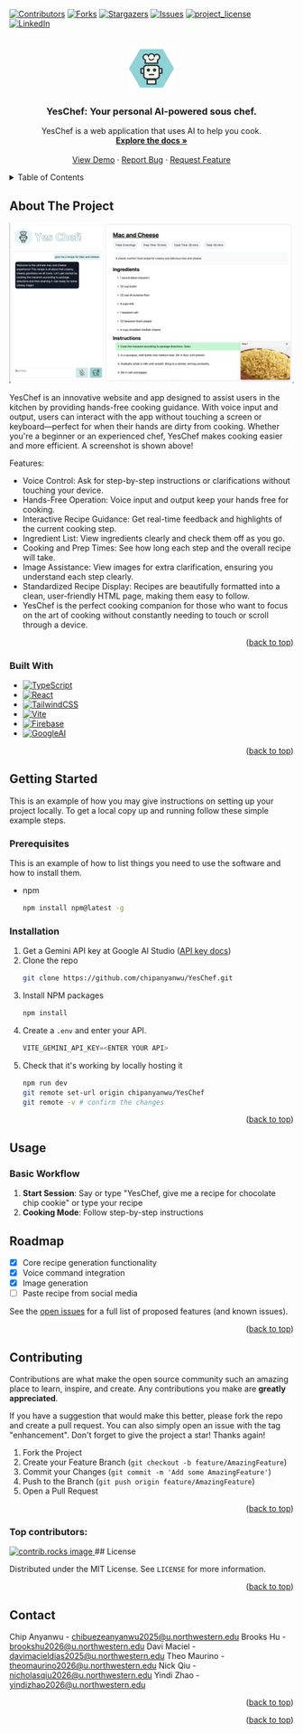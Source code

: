 <!-- Improved compatibility of back to top link: See: https://github.com/othneildrew/Best-README-Template/pull/73 -->
<a id="readme-top"></a>
<!--
*** Thanks for checking out the Best-README-Template. If you have a suggestion
*** that would make this better, please fork the repo and create a pull request
*** or simply open an issue with the tag "enhancement".
*** Don't forget to give the project a star!
*** Thanks again! Now go create something AMAZING! :D
-->



<!-- PROJECT SHIELDS -->
<!--
*** I'm using markdown "reference style" links for readability.
*** Reference links are enclosed in brackets [ ] instead of parentheses ( ).
*** See the bottom of this document for the declaration of the reference variables
*** for contributors-url, forks-url, etc. This is an optional, concise syntax you may use.
*** https://www.markdownguide.org/basic-syntax/#reference-style-links
-->
[![Contributors][contributors-shield]][contributors-url]
[![Forks][forks-shield]][forks-url]
[![Stargazers][stars-shield]][stars-url]
[![Issues][issues-shield]][issues-url]
[![project_license][license-shield]][license-url]
[![LinkedIn][linkedin-shield]][linkedin-url]



<!-- PROJECT LOGO -->
<br />
<div align="center">
  <a href="https://github.com/chipanyanwu/YesChef">
    <img src="public/images/yes-chef-logo.png" alt="Logo" width="80" height="80">
  </a>

<h3 align="center">YesChef: Your personal AI-powered sous chef. </h3>

  <p align="center">
    YesChef is a web application that uses AI to help you cook.
    <br />
    <a href="https://github.com/chipanyanwu/YesChef"><strong>Explore the docs »</strong></a>
    <br />
    <br />
    <a href="https://yes-chef-e36a7.web.app/">View Demo</a>
    &middot;
    <a href="https://github.com/chipanyanwu/YesChef/issues/new?labels=bug&template=bug-report---.md">Report Bug</a>
    &middot;
    <a href="https://github.com/chipanyanwu/YesChef/issues/new?labels=enhancement&template=feature-request---.md">Request Feature</a>
  </p>
</div>



<!-- TABLE OF CONTENTS -->
<details>
  <summary>Table of Contents</summary>
  <ol>
    <li>
      <a href="#about-the-project">About The Project</a>
      <ul>
        <li><a href="#built-with">Built With</a></li>
      </ul>
    </li>
    <li>
      <a href="#getting-started">Getting Started</a>
      <ul>
        <li><a href="#prerequisites">Prerequisites</a></li>
        <li><a href="#installation">Installation</a></li>
      </ul>
    </li>
    <li><a href="#usage">Usage</a></li>
    <li><a href="#roadmap">Roadmap</a></li>
    <li><a href="#contributing">Contributing</a></li>
    <li><a href="#license">License</a></li>
    <li><a href="#contact">Contact</a></li>
    <li><a href="#acknowledgments">Acknowledgments</a></li>
  </ol>
</details>



<!-- ABOUT THE PROJECT -->
## About The Project

[![Product Name Screen Shot][product-screenshot]](https://yes-chef-e36a7.web.app/)

YesChef is an innovative website and app designed to assist users in the kitchen by providing hands-free cooking guidance. With voice input and output, users can interact with the app without touching a screen or keyboard—perfect for when their hands are dirty from cooking. Whether you're a beginner or an experienced chef, YesChef makes cooking easier and more efficient. A screenshot is shown above!

Features:

* Voice Control: Ask for step-by-step instructions or clarifications without touching your device.
* Hands-Free Operation: Voice input and output keep your hands free for cooking.
* Interactive Recipe Guidance: Get real-time feedback and highlights of the current cooking step.
* Ingredient List: View ingredients clearly and check them off as you go.
* Cooking and Prep Times: See how long each step and the overall recipe will take.
* Image Assistance: View images for extra clarification, ensuring you understand each step clearly.
* Standardized Recipe Display: Recipes are beautifully formatted into a clean, user-friendly HTML page, making them easy to follow.
* YesChef is the perfect cooking companion for those who want to focus on the art of cooking without constantly needing to touch or scroll through a device.



<p align="right">(<a href="#readme-top">back to top</a>)</p>



### Built With

* [![TypeScript][TypeScript]][TypeScript-url]
* [![React][React.js]][React-url]
* [![TailwindCSS][TailwindCSS]][TailwindCSS-url]
* [![Vite][Vite]][Vite-url]
* [![Firebase][Firebase]][Firebase-url]
* [![GoogleAI][GoogleAI]][GoogleAI-url]

<p align="right">(<a href="#readme-top">back to top</a>)</p>



<!-- GETTING STARTED -->
## Getting Started

This is an example of how you may give instructions on setting up your project locally.
To get a local copy up and running follow these simple example steps.

### Prerequisites

This is an example of how to list things you need to use the software and how to install them.
* npm
  ```sh
  npm install npm@latest -g
  ```

### Installation

1. Get a Gemini API key at Google AI Studio ([API key docs](https://ai.google.dev/gemini-api/docs/api-key))
2. Clone the repo
   ```sh
   git clone https://github.com/chipanyanwu/YesChef.git
   ```
3. Install NPM packages
   ```sh
   npm install
   ```
4. Create a `.env` and enter your API.
   ```js
   VITE_GEMINI_API_KEY=<ENTER YOUR API>
   ```
5. Check that it's working by locally hosting it
   ```sh
   npm run dev
   git remote set-url origin chipanyanwu/YesChef
   git remote -v # confirm the changes
   ```
<p align="right">(<a href="#readme-top">back to top</a>)</p>



<!-- USAGE EXAMPLES -->
## Usage

### Basic Workflow
1. **Start Session**: Say or type "YesChef, give me a recipe for chocolate chip cookie" or type your recipe
2. **Cooking Mode**: Follow step-by-step instructions

<!-- ![Recipe Generation Demo](public/demo/recipe-generation.gif) -->

## Roadmap

- [x] Core recipe generation functionality
- [x] Voice command integration
- [x] Image generation
- [ ] Paste recipe from social media

See the [open issues](https://github.com/chipanyanwu/YesChef/issues) for a full list of proposed features (and known issues).

<p align="right">(<a href="#readme-top">back to top</a>)</p>



<!-- CONTRIBUTING -->
## Contributing

Contributions are what make the open source community such an amazing place to learn, inspire, and create. Any contributions you make are **greatly appreciated**.

If you have a suggestion that would make this better, please fork the repo and create a pull request. You can also simply open an issue with the tag "enhancement".
Don't forget to give the project a star! Thanks again!

1. Fork the Project
2. Create your Feature Branch (`git checkout -b feature/AmazingFeature`)
3. Commit your Changes (`git commit -m 'Add some AmazingFeature'`)
4. Push to the Branch (`git push origin feature/AmazingFeature`)
5. Open a Pull Request

<p align="right">(<a href="#readme-top">back to top</a>)</p>

### Top contributors:

<a href="https://github.com/chipanyanwu/YesChef/graphs/contributors">
  <img src="https://contrib.rocks/image?repo=chipanyanwu/YesChef" alt="contrib.rocks image" />
</a>



<!-- LICENSE -->## License

Distributed under the MIT License. See `LICENSE` for more information.

<p align="right">(<a href="#readme-top">back to top</a>)</p>

<!-- CONTACT -->
## Contact

Chip Anyanwu - chibuezeanyanwu2025@u.northwestern.edu
Brooks Hu - brookshu2026@u.northwestern.edu
Davi Maciel - davimacieldias2025@u.northwestern.edu
Theo Maurino - theomaurino2026@u.northwestern.edu
Nick Qiu - nicholasqiu2026@u.northwestern.edu
Yindi Zhao - yindizhao2026@u.northwestern.edu

<p align="right">(<a href="#readme-top">back to top</a>)</p>


<p align="right">(<a href="#readme-top">back to top</a>)</p>



<!-- MARKDOWN LINKS & IMAGES -->
<!-- https://www.markdownguide.org/basic-syntax/#reference-style-links -->
[contributors-shield]: https://img.shields.io/github/contributors/chipanyanwu/YesChef.svg?style=for-the-badge
[contributors-url]: https://github.com/chipanyanwu/YesChef/graphs/contributors
[forks-shield]: https://img.shields.io/github/forks/chipanyanwu/YesChef.svg?style=for-the-badge
[forks-url]: https://github.com/chipanyanwu/YesChef/network/members
[stars-shield]: https://img.shields.io/github/stars/chipanyanwu/YesChef.svg?style=for-the-badge
[stars-url]: https://github.com/chipanyanwu/YesChef/stargazers
[issues-shield]: https://img.shields.io/github/issues/chipanyanwu/YesChef.svg?style=for-the-badge
[issues-url]: https://github.com/chipanyanwu/YesChef/issues
[license-shield]: https://img.shields.io/github/license/chipanyanwu/YesChef.svg?style=for-the-badge
[license-url]: https://github.com/chipanyanwu/YesChef/blob/master/LICENSE.txt
[linkedin-shield]: https://img.shields.io/badge/-LinkedIn-black.svg?style=for-the-badge&logo=linkedin&colorB=555
[linkedin-url]: https://linkedin.com/in/linkedin_username
[product-screenshot]: public/images/demo-screenshot.png
[TypeScript]: https://img.shields.io/badge/TypeScript-3178C6?style=for-the-badge&logo=typescript&logoColor=white
[TypeScript-url]: https://www.typescriptlang.org/
[React.js]: https://img.shields.io/badge/React-20232A?style=for-the-badge&logo=react&logoColor=61DAFB
[React-url]: https://reactjs.org/
[TailwindCSS]: https://img.shields.io/badge/TailwindCSS-06B6D4?style=for-the-badge&logo=tailwindcss&logoColor=white
[TailwindCSS-url]: https://tailwindcss.com/
[Vite]: https://img.shields.io/badge/Vite-646CFF?style=for-the-badge&logo=vite&logoColor=white
[Vite-url]: https://vitejs.dev/
[GoogleAI]: https://img.shields.io/badge/Google%20Gemini-886FBF?logo=googlegemini&logoColor=fff
[GoogleAI-url]: https://ai.google/
[Firebase]: https://img.shields.io/badge/Firebase-43495E?style=for-the-badge&logo=firebase&logoColor=white
[Firebase-url]: https://firebase.google.com/
